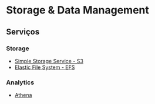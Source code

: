 # Storage & Data Management

## Serviços

### Storage

- [Simple Storage Service - S3](./services/s3/README.md)
- [Elastic File System - EFS](./services/efs/README.md)

### Analytics

- [Athena](./services/athena/README.md)